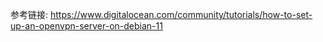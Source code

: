 参考链接: https://www.digitalocean.com/community/tutorials/how-to-set-up-an-openvpn-server-on-debian-11
